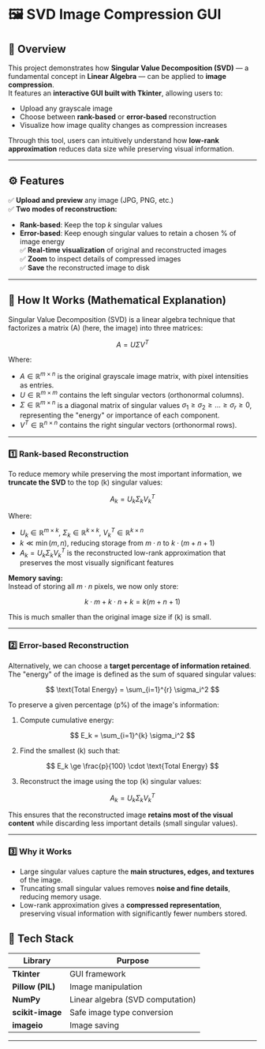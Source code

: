 # 🖼️ SVD Image Compression GUI

## 📘 Overview
This project demonstrates how **Singular Value Decomposition (SVD)** — a fundamental concept in **Linear Algebra** — can be applied to **image compression**.  
It features an **interactive GUI built with Tkinter**, allowing users to:
- Upload any grayscale image
- Choose between **rank-based** or **error-based** reconstruction
- Visualize how image quality changes as compression increases  

Through this tool, users can intuitively understand how **low-rank approximation** reduces data size while preserving visual information.

---

## ⚙️ Features
✅ **Upload and preview** any image (JPG, PNG, etc.)  
✅ **Two modes of reconstruction:**
   - **Rank-based**: Keep the top *k* singular values  
   - **Error-based**: Keep enough singular values to retain a chosen % of image energy  
✅ **Real-time visualization** of original and reconstructed images  
✅ **Zoom** to inspect details of compressed images  
✅ **Save** the reconstructed image to disk  

---

## 🧠 How It Works (Mathematical Explanation)

Singular Value Decomposition (SVD) is a linear algebra technique that factorizes a matrix \(A\) (here, the image) into three matrices:

$$
A = U \Sigma V^T
$$

Where:

- $A \in \mathbb{R}^{m \times n}$ is the original grayscale image matrix, with pixel intensities as entries.
- $U \in \mathbb{R}^{m \times m}$ contains the left singular vectors (orthonormal columns).
- $\Sigma \in \mathbb{R}^{m \times n}$ is a diagonal matrix of singular values 
  $\sigma_1 \ge \sigma_2 \ge \dots \ge \sigma_r \ge 0$, representing the "energy" or importance of each component.
- $V^T \in \mathbb{R}^{n \times n}$ contains the right singular vectors (orthonormal rows).

---

### 1️⃣ Rank-based Reconstruction

To reduce memory while preserving the most important information, we **truncate the SVD** to the top \(k\) singular values:

$$
A_k = U_k \Sigma_k V_k^T
$$

Where:

- $U_k \in \mathbb{R}^{m \times k}$, $\Sigma_k \in \mathbb{R}^{k \times k}$, $V_k^T \in \mathbb{R}^{k \times n}$
- $k \ll \min(m, n)$, reducing storage from $m \cdot n$ to $k \cdot (m + n + 1)$
- $A_k = U_k \Sigma_k V_k^T$ is the reconstructed low-rank approximation that preserves the most visually significant features

**Memory saving:**  
Instead of storing all $m \cdot n$ pixels, we now only store:

$$
k \cdot m + k \cdot n + k = k(m+n+1)
$$

This is much smaller than the original image size if \(k\) is small.

---

### 2️⃣ Error-based Reconstruction

Alternatively, we can choose a **target percentage of information retained**. The "energy" of the image is defined as the sum of squared singular values:

$$
\text{Total Energy} = \sum_{i=1}^{r} \sigma_i^2
$$

To preserve a given percentage \(p\%\) of the image's information:

1. Compute cumulative energy:

$$
E_k = \sum_{i=1}^{k} \sigma_i^2
$$

2. Find the smallest \(k\) such that:

$$
E_k \ge \frac{p}{100} \cdot \text{Total Energy}
$$

3. Reconstruct the image using the top \(k\) singular values:

$$
A_k = U_k \Sigma_k V_k^T
$$

This ensures that the reconstructed image **retains most of the visual content** while discarding less important details (small singular values).

---

### 3️⃣ Why it Works

- Large singular values capture the **main structures, edges, and textures** of the image.
- Truncating small singular values removes **noise and fine details**, reducing memory usage.
- Low-rank approximation gives a **compressed representation**, preserving visual information with significantly fewer numbers stored.



## 🧩 Tech Stack

| Library | Purpose |
|----------|----------|
| **Tkinter** | GUI framework |
| **Pillow (PIL)** | Image manipulation |
| **NumPy** | Linear algebra (SVD computation) |
| **scikit-image** | Safe image type conversion |
| **imageio** | Image saving |

---

